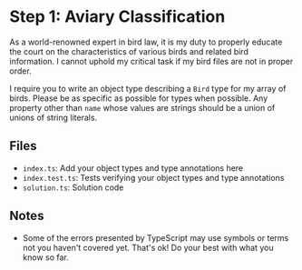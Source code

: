 # Step 1: Aviary Classification

As a world-renowned expert in bird law, it is my duty to properly educate the court on the characteristics of various birds and related bird information.
I cannot uphold my critical task if my bird files are not in proper order.

I require you to write an object type describing a `Bird` type for my array of birds.
Please be as specific as possible for types when possible.
Any property other than `name` whose values are strings should be a union of unions of string literals.

## Files

- `index.ts`: Add your object types and type annotations here
- `index.test.ts`: Tests verifying your object types and type annotations
- `solution.ts`: Solution code

## Notes

- Some of the errors presented by TypeScript may use symbols or terms not you haven't covered yet. That's ok! Do your best with what you know so far.

